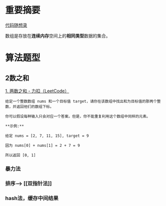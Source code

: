 



# 重要摘要
[代码随想录](https://programmercarl.com/%E6%95%B0%E7%BB%84%E7%90%86%E8%AE%BA%E5%9F%BA%E7%A1%80.html#%E6%95%B0%E7%BB%84%E7%90%86%E8%AE%BA%E5%9F%BA%E7%A1%80)

数组是存放在**连续内存**空间上的**相同类型**数据的集合。





# 算法题型

## 2数之和
[1. 两数之和 - 力扣（LeetCode）](https://leetcode-cn.com/problems/two-sum/)[](https://leetcode-cn.com/problems/two-sum/)
 ```
给定一个整数数组 nums 和一个目标值 target，请你在该数组中找出和为目标值的那两个整数，并返回他们的数组下标。

你可以假设每种输入只会对应一个答案。但是，你不能重复利用这个数组中同样的元素。

 **示例:**

给定 nums = [2, 7, 11, 15], target = 9

因为 nums[0] + nums[1] = 2 + 7 = 9

所以返回 [0, 1]
```

### 暴力法

### 排序--> [[双指针法]]

### hash法，缓存中间结果


